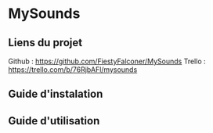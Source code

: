 # MySounds

## Liens du projet
Github : https://github.com/FiestyFalconer/MySounds
Trello : https://trello.com/b/76RjbAFl/mysounds

## Guide d'instalation

## Guide d'utilisation